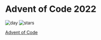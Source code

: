 # Advent of Code 2022

![day](https://img.shields.io/badge/day%20📅-2-blue)
![stars](https://img.shields.io/badge/stars%20⭐-4x-yellow)

[Advent of Code](https://adventofcode.com)
